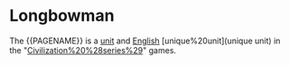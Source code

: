 # Longbowman

The {{PAGENAME}} is a [unit](unit) and [English](English) [unique%20unit](unique unit) in the "[Civilization%20%28series%29](Civilization)" games.